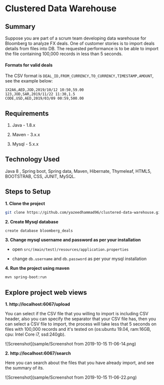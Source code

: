 # Clustered Data Warehouse

## Summary

Suppose you are part of a scrum team developing data warehouse for Bloomberg to analyze FX deals. One of customer stories is to import deals details from files into DB. The requested performance is to be able to import the file containing 100,000 records in less than 5 seconds. 

#### Formats for valid deals
The CSV format is `DEAL_ID,FROM_CURRENCY,TO_CURRENCY,TIMESTAMP,AMOUNT`, see the example below:

```
1X2A6,AED,JOD,2019/10/12 10:50,59.00
123,JOD,SAR,2019/11/22 11:30,1.5
CODE,USD,AED,2019/03/09 00:59,500.00
```

## Requirements

1. Java - 1.8.x

2. Maven - 3.x.x

3. Mysql - 5.x.x


## Technology Used

Java 8 , Spring boot, Spring data, Maven, Hibernate, Thymeleaf, HTML5, BOOTSTRAB, CSS, JUNIT, MySQL.


## Steps to Setup

**1. Clone the project**

```bash
git clone https://github.com/yazeedhammad96/clustered-data-warehouse.git
```

**2. Create Mysql database**
```bash
create database bloomberg_deals
```

**3. Change mysql username and password as per your installation**

+ open `src/(main/test)/resources/application.properties` 

+ change `db.username` and `db.password` as per your mysql installation

**4. Run the project using maven**

```bash
mvn spring-boot:run
```
## Explore project web views

**1. http://localhost:6067/upload**

You can select if the CSV file that you willing to import is including CSV header, also you can specify the separator that your CSV file has, then you can select a CSV file to import, the process will take less that 5 seconds on files with 100,000 records and it's tested on (os:ubuntu 19.04, ram:16GB, cpu: Intel Core i7, ssd:240gb).

![Screenshot](sample/Screenshot from 2019-10-15 11-06-14.png)

**2. http://localhost:6067/search**

Here you can search about the files that you have already import, and see the summary of its.

![Screenshot](sample/Screenshot from 2019-10-15 11-06-22.png)

